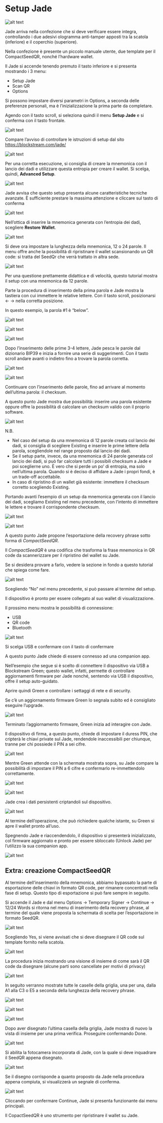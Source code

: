
# Setup Jade

![alt text](https://officinebitcoin.it/lezioni/jadeset/0_Cover.jpg)

Jade arriva nella confezione che si deve verificare essere integra, controllando i due adesivi ologramma anti-tamper apposti tra la scatola (inferiore) e il coperchio (superiore).

Nella confezione è presente un piccolo manuale utente, due template per il CompactSeedQR, nonché l’hardware wallet.

Il Jade si accende tenendo premuto il tasto inferiore e si presenta mostrando i 3 menu:

- Setup Jade
- Scan QR
- Options

Si possono impostare diversi parametri in Options, a seconda delle preferenze personali, ma è l’inizializzazione la prima parte da completare.

Agendo con il tasto scroll, si seleziona quindi il menu __Setup Jade__ e si conferma con il tasto frontale.

![alt text](https://officinebitcoin.it/lezioni/jadeset/1.jpg)

Compare l’avviso di controllare le istruzioni di setup dal sito https://blockstream.com/jade/

![alt text](https://officinebitcoin.it/lezioni/jadeset/2.jpg)

Per una corretta esecuzione, si consiglia di creare la mnemonica con il lancio dei dadi e utilizzare questa entropia per creare il wallet. Si scelga, quindi, __Advanced Setup__.

![alt text](https://officinebitcoin.it/lezioni/jadeset/3.jpg)

Jade avvisa che questo setup presenta alcune caratteristiche tecniche avanzate. È sufficiente prestare la massima attenzione e cliccare sul tasto di conferma

![alt text](https://officinebitcoin.it/lezioni/jadeset/4.jpg)

Nell’ottica di inserire la mnemonica generata con l’entropia dei dadi, scegliere __Restore Wallet__.

![alt text](https://officinebitcoin.it/lezioni/jadeset/5.jpg)

Si deve ora impostare la lunghezza della mnemonica, 12 o 24 parole. Il menu offre anche la possibilità di ripristinare il wallet scansionando un QR code: si tratta del SeedQr che verrà trattato in altra sede.

![alt text](https://officinebitcoin.it/lezioni/jadeset/6.jpg)

Per una questione prettamente didattica e di velocità, questo tutorial mostra il setup con una mnemonica da 12 parole.

Parte la procedura di inserimento della prima parola e Jade mostra la tastiera con cui immettere le relative lettere. Con il tasto scroll, posizionarsi ← → nella corretta posizione.

In questo esempio, la parola #1 è “below”.

![alt text](https://officinebitcoin.it/lezioni/jadeset/7.jpg)

![alt text](https://officinebitcoin.it/lezioni/jadeset/8.jpg)

![alt text](https://officinebitcoin.it/lezioni/jadeset/9.jpg)

Dopo l’inserimento delle prime 3-4 lettere, Jade pesca le parole dal dizionario BIP39 e inizia a fornire una serie di
suggerimenti. Con il tasto scroll andare avanti o indietro fino a trovare la parola corretta.

![alt text](https://officinebitcoin.it/lezioni/jadeset/10.jpg)

![alt text](https://officinebitcoin.it/lezioni/jadeset/11.jpg)

Continuare con l’inserimento delle parole, fino ad arrivare al momento dell’ultima parola: il checksum.

A questo punto Jade mostra due possibilità: inserire una parola esistente oppure offre la possibilità di calcolare un checksum valido con il proprio software.

![alt text](https://officinebitcoin.it/lezioni/jadeset/12.jpg)

N.B.

- Nel caso del setup da una mnemonica di 12 parole creata col lancio dei dadi, si consiglia di scegliere Existing e inserire le prime lettere della parola, scegliendole nel range proposto dal lancio dei dadi.
- Se il setup parte, invece, da una mnemonica di 24 parole generata col lancio dei dadi, si può far calcolare tutti i possibili checksum a Jade e poi sceglierne uno. È vero che si perde un po’ di entropia, ma solo nell’ultima parola. Quando si è deciso di affidare a Jade i propri fondi, è un trade-off accettabile.
- In caso di ripristino di un wallet già esistente: immettere il checksum corretto scegliendo Existing.

Portando avanti l’esempio di un setup da mnemonica generata con il lancio dei dadi, scegliamo Existing nel menu precedente, con l’intento di immettere le lettere e trovare il corrispondente checksum.

![alt text](https://officinebitcoin.it/lezioni/jadeset/13.jpg)

![alt text](https://officinebitcoin.it/lezioni/jadeset/14.jpg)

A questo punto Jade propone l’esportazione della recovery phrase sotto forma di _CompactSeedQR_.

Il _CompactSeedQR_ è una codifica che trasforma la frase mnemonica in QR code da scannerizzare per il ripristino del wallet su Jade.

Se si desidera provare a farlo, vedere la sezione in fondo a questo tutorial che spiega come fare.

![alt text](https://officinebitcoin.it/lezioni/jadeset/15.jpg)

Scegliendo “No” nel menu precedente, si può passare al termine del setup.

Il dispositivo è pronto per essere collegato al suo wallet di visualizzazione.

Il prossimo menu mostra le possibilità di connessione:

- USB
- QR code
- Bluetooth

![alt text](https://officinebitcoin.it/lezioni/jadeset/16.jpg)

Si scelga USB e confermare con il tasto di confermare

A questo punto Jade chiede di essere connesso ad una companion app.

Nell’esempio che segue si è scelto di connettere il dispositivo via USB a Blockstream Green; questo wallet, infatti, permette di controllare aggiornamenti firmware per Jade nonché, sentendo via USB il dispositivo, offre il setup auto-guidato.

Aprire quindi Green e controllare i settaggi di rete e di security.

Se c’è un aggiornamento firmware Green lo segnala subito ed è consigliato eseguire l’upgrade.

![alt text](https://officinebitcoin.it/lezioni/jadeset/17.jpg)

Terminato l’aggiornamento firmware, Green inizia ad interagire con Jade.

Il dispositivo di firma, a questo punto, chiede di impostare il duress PIN, che cripterà le chiavi private sul Jade, rendendole inaccessibili per chiunque, tranne per chi possiede il PIN a sei cifre.

![alt text](https://officinebitcoin.it/lezioni/jadeset/18.jpg)

Mentre Green attende con la schermata mostrata sopra, su Jade compare la possibilità di impostare il PIN a 6 cifre e confermarlo re-immettendolo correttamente.

![alt text](https://officinebitcoin.it/lezioni/jadeset/19.jpg)

![alt text](https://officinebitcoin.it/lezioni/jadeset/20.jpg)

Jade crea i dati persistenti criptandoli sul dispositivo.

![alt text](https://officinebitcoin.it/lezioni/jadeset/21.jpg)

Al termine dell’operazione, che può richiedere qualche istante, su Green si apre il wallet pronto all’uso.

Spegnendo Jade e riaccendendolo, il dispositivo si presenterà inizializzato, col firmware aggiornato e pronto per essere sbloccato (Unlock Jade) per l’utilizzo la sua companion app.

![alt text](https://officinebitcoin.it/lezioni/jadeset/22.jpg)

## Extra: creazione CompactSeedQR

Al termine dell’inserimento della mnemonica, abbiamo bypassato la parte di esportazione delle chiavi in formato QR code, per rimanere concentrati nella fase di setup. Questo tipo di esportazione si può fare sempre in seguito.

Si accende il Jade e dal menu Options → Temporary Signer → Continue → 12/24 Words si ritorna nel menu di inserimento della recovery phrase, al termine del quale viene proposta la schermata di scelta per l’esportazione in formato SeedQR.

![alt text](https://officinebitcoin.it/lezioni/jadeset/15.jpg)

Scegliendo Yes, si viene avvisati che si deve disegnare il QR code sul template fornito nella scatola.

![alt text](https://officinebitcoin.it/lezioni/jadeset/24.jpg)

La procedura inizia mostrando una visione di insieme di come sarà il QR code da disegnare (alcune parti sono cancellate per motivi di privacy)

![alt text](https://officinebitcoin.it/lezioni/jadeset/25.jpg)

In seguito verranno mostrate tutte le caselle della griglia, una per una, dalla A1 alla C3 o E5 a seconda della lunghezza della recovery phrase.

![alt text](https://officinebitcoin.it/lezioni/jadeset/26.jpg)

![alt text](https://officinebitcoin.it/lezioni/jadeset/27.jpg)

![alt text](https://officinebitcoin.it/lezioni/jadeset/28.jpg)

Dopo aver disegnato l’ultima casella della griglia, Jade mostra di nuovo la vista di insieme per una prima verifica. Proseguire confermando Done.

![alt text](https://officinebitcoin.it/lezioni/jadeset/29.jpg)

Si abilita la fotocamera incorporata di Jade, con la quale si deve inquadrare il SeedQR appena disegnato.

![alt text](https://officinebitcoin.it/lezioni/jadeset/30.jpg)

Se il disegno corrisponde a quanto proposto da Jade nella procedura appena compiuta, si visualizzerà un segnale di conferma.

![alt text](https://officinebitcoin.it/lezioni/jadeset/31.jpg)

Cliccando per confermare Continue, Jade si presenta funzionante dai menu principali.

Il CopactSeedQR è uno strumento per ripristinare il wallet su Jade.

